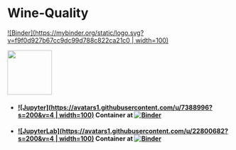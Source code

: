 # Wine-Quality

[![Binder](https://mybinder.org/static/logo.svg?v=f9f0d927b67cc9dc99d788c822ca21c0 | width=100)](https://mybinder.org)

<img src="https://mybinder.org" data-canonical-src="https://mybinder.org/static/logo.svg?v=f9f0d927b67cc9dc99d788c822ca21c0" width="100" height="100" />

- #### [![Jupyter](https://avatars1.githubusercontent.com/u/7388996?s=200&v=4 | width=100)](https://github.com/jupyter) Container at [![Binder](https://mybinder.org/badge_logo.svg)](https://mybinder.org/v2/gh/optmogames/Wine-Quality.git/master)

- #### [![JupyterLab](https://avatars1.githubusercontent.com/u/22800682?s=200&v=4 | width=100)](https://github.com/jupyterlab) Container at [![Binder](https://mybinder.org/badge_logo.svg)](https://mybinder.org/v2/gh/optmogames/Wine-Quality.git/master?urlpath=lab)
